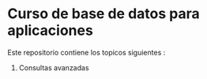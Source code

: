 # Curso de base de datos para aplicaciones


Este repositorio contiene los topicos siguientes :

1. Consultas avanzadas
